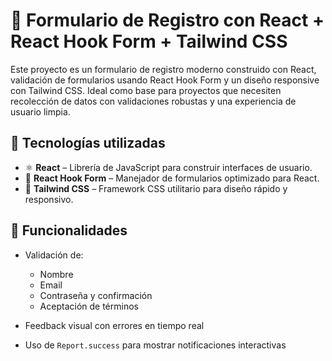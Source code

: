 # 📝 Formulario de Registro con React + React Hook Form + Tailwind CSS

Este proyecto es un formulario de registro moderno construido con React, validación de formularios usando React Hook Form y un diseño responsive con Tailwind CSS. Ideal como base para proyectos que necesiten recolección de datos con validaciones robustas y una experiencia de usuario limpia.

## 🚀 Tecnologías utilizadas

- ⚛️ **React** – Librería de JavaScript para construir interfaces de usuario.
- 🎣 **React Hook Form** – Manejador de formularios optimizado para React.
- 💨 **Tailwind CSS** – Framework CSS utilitario para diseño rápido y responsivo.

## 🧰 Funcionalidades

- Validación de:
  - Nombre
  - Email
  - Contraseña y confirmación
  - Aceptación de términos
    
- Feedback visual con errores en tiempo real
- Uso de `Report.success` para mostrar notificaciones interactivas
